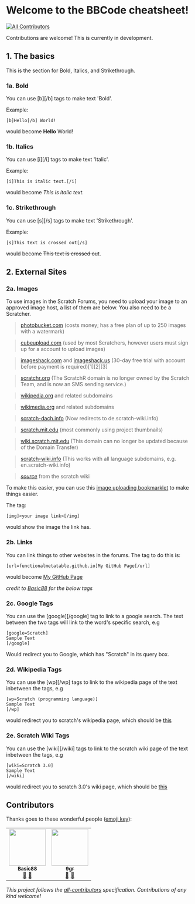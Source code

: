 # Welcome to the BBCode cheatsheet!
<!-- ALL-CONTRIBUTORS-BADGE:START - Do not remove or modify this section -->
[![All Contributors](https://img.shields.io/badge/all_contributors-2-orange.svg?style=flat-square)](#contributors-)
<!-- ALL-CONTRIBUTORS-BADGE:END -->
Contributions are welcome!
This is currently in development.

## 1. The basics
This is the section for Bold, Italics, and Strikethrough.

### 1a. Bold
You can use [b][/b] tags to make text 'Bold'.

Example:
```
[b]Hello[/b] World!
```
would become **Hello** World!

### 1b. Italics
You can use [i][/i] tags to make text 'Italic'.

Example:
```
[i]This is italic text.[/i]
```
would become _This is italic text._

### 1c. Strikethrough

You can use [s][/s] tags to make text 'Strikethrough'.

Example:
```
[s]This text is crossed out[/s]
```
would become ~~This text is crossed out~~.

## 2. External Sites

### 2a. Images
To use images in the Scratch Forums, you need to upload your image to an approved image host, a list of them are below. You also need to be a Scratcher.

> [photobucket.com](//photobucket.com) (costs money; has a free plan of up to 250 images with a watermark)

> [cubeupload.com](//cubeupload.com) (used by most Scratchers, however users must sign up for a account to upload images)

> [imageshack.com](//imageshack.com) and [imageshack.us](//imageshack.us) (30-day free trial with account before payment is required)[1][2][3]

> [scratchr.org](//scratchr.org) (The ScratchR domain is no longer owned by the Scratch Team, and is now an SMS sending service.)

> [wikipedia.org](//wikipedia.org) and related subdomains

> [wikimedia.org](//wikimedia.org) and related subdomains

> [scratch-dach.info](//scratch-dach.info) (Now redirects to de.scratch-wiki.info)

> [scratch.mit.edu](//scratch.mit.edu) (most commonly using project thumbnails)

> [wiki.scratch.mit.edu](//wiki.scratch.mit.edu) (This domain can no longer be updated because of the Domain Transfer)

> [scratch-wiki.info](//scratch-wiki.info) (This works with all language subdomains, e.g. en.scratch-wiki.info)

> [_source_](https://en.scratch-wiki.info/wiki/Image_Hosting) from the scratch wiki

To make this easier, you can use this [image uploading bookmarklet](//functionalmetatable.github.io/random/forums-image-uploader) to make things easier.

The tag:

```
[img]<your image link>[/img]
```
would show the image the link has.

### 2b. Links
You can link things to other websites in the forums. The tag to do this is:

```
[url=functionalmetatable.github.io]My GitHub Page[/url]
```
would become [My GitHub Page](//functionalmetatable.github.io)


_credit to [Basic88](https://scratch.mit.edu/users/Basic88) for the below tags_

### 2c. Google Tags
You can use the [google][/google] tag to link to a google search. The text between the two tags will link to the word's specific search, e.g

```
[google=Scratch]
Sample Text
[/google]
``` 
Would redirect you to Google, which has "Scratch" in its query box.

### 2d. Wikipedia Tags
You can use the [wp][/wp] tags to link to the wikipedia page of the text inbetween the tags, e.g
```
[wp=Scratch (programming language)]
Sample Text
[/wp]
```
would redirect you to scratch's wikipedia page, which should be [this](//en.wikipedia.org/wiki/Scratch_(programming_language))

### 2e. Scratch Wiki Tags
You can use the [wiki][/wiki] tags to link to the scratch wiki page of the text inbetween the tags, e.g
```
[wiki=Scratch 3.0]
Sample Text
[/wiki]
```
would redirect you to scratch 3.0's wiki page, which should be [this](//en.scratch-wiki.info/wiki/Scratch_3.0)




## Contributors

Thanks goes to these wonderful people ([emoji key](https://allcontributors.org/docs/en/emoji-key)):

<!-- ALL-CONTRIBUTORS-LIST:START - Do not remove or modify this section -->
<!-- prettier-ignore-start -->
<!-- markdownlint-disable -->
<table>
  <tr>
    <td align="center"><a href="https://github.com/Basic8"><img src="https://avatars.githubusercontent.com/u/79813647?v=4?s=100" width="100px;" alt=""/><br /><sub><b>Basic88</b></sub></a><br /><a href="https://github.com/FunctionalMetatable/BBCode-Cheatsheet/commits?author=basic8" title="Documentation">📖</a> <a href="#ideas-basic8" title="Ideas, Planning, & Feedback">🤔</a></td>
    <td align="center"><a href="http://scratch.mit.edu/users/9gr"><img src="https://avatars.githubusercontent.com/u/67440879?v=4?s=100" width="100px;" alt=""/><br /><sub><b>9gr</b></sub></a><br /><a href="https://github.com/FunctionalMetatable/BBCode-Cheatsheet/commits?author=FunctionalMetatable" title="Documentation">📖</a> <a href="#ideas-FunctionalMetatable" title="Ideas, Planning, & Feedback">🤔</a></td>
  </tr>
</table>

<!-- markdownlint-restore -->
<!-- prettier-ignore-end -->

<!-- ALL-CONTRIBUTORS-LIST:END -->

_This project follows the [all-contributors](https://github.com/all-contributors/all-contributors) specification. Contributions of any kind welcome!_
